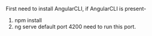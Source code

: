 First need to install AngularCLI, if AngularCLI is present-
1. npm install
2. ng serve
default port 4200 need to run this port.
